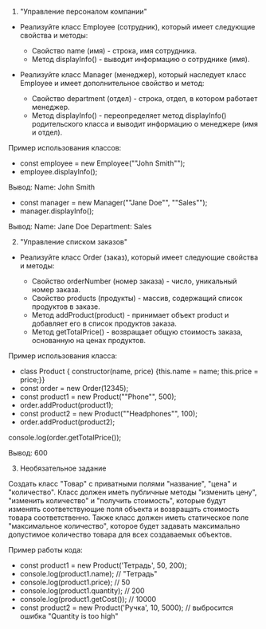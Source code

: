1. "Управление персоналом компании"

- Реализуйте класс Employee (сотрудник), который имеет следующие свойства и методы:

  - Свойство name (имя) - строка, имя сотрудника.
  - Метод displayInfo() - выводит информацию о сотруднике (имя).

- Реализуйте класс Manager (менеджер), который наследует класс Employee и имеет дополнительное свойство и метод:

  - Свойство department (отдел) - строка, отдел, в котором работает менеджер.
  - Метод displayInfo() - переопределяет метод displayInfo() родительского класса и выводит информацию о менеджере (имя и отдел).

Пример использования классов:

- const employee = new Employee(""John Smith"");
- employee.displayInfo();

Вывод: Name: John Smith

- const manager = new Manager(""Jane Doe"", ""Sales"");
- manager.displayInfo();

Вывод: Name: Jane Doe Department: Sales

2. "Управление списком заказов"

- Реализуйте класс Order (заказ), который имеет следующие свойства и методы:

  - Свойство orderNumber (номер заказа) - число, уникальный номер заказа.
  - Свойство products (продукты) - массив, содержащий список продуктов в заказе.
  - Метод addProduct(product) - принимает объект product и добавляет его в список продуктов заказа.
  - Метод getTotalPrice() - возвращает общую стоимость заказа, основанную на ценах продуктов.

Пример использования класса:

- class Product { constructor(name, price) {this.name = name; this.price = price;}}
- const order = new Order(12345);
- const product1 = new Product(""Phone"", 500);
- order.addProduct(product1);
- const product2 = new Product(""Headphones"", 100);
- order.addProduct(product2);

console.log(order.getTotalPrice());

Вывод: 600

3. Необязательное задание

Создать класс "Товар" с приватными полями "название", "цена" и "количество". Класс должен иметь публичные методы "изменить цену", "изменить количество" и "получить стоимость", которые будут изменять соответствующие поля объекта и возвращать стоимость товара соответственно. Также класс должен иметь статическое поле "максимальное количество", которое будет задавать максимально допустимое количество товара для всех создаваемых объектов.

Пример работы кода:

- const product1 = new Product('Тетрадь', 50, 200);
- console.log(product1.name); // "Тетрадь"
- console.log(product1.price); // 50
- console.log(product1.quantity); // 200
- console.log(product1.getCost()); // 10000
- const product2 = new Product('Ручка', 10, 5000); // выбросится ошибка "Quantity is too high"
